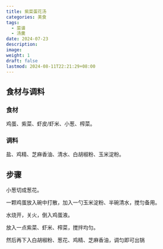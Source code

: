 ```yaml
---
title: 紫菜蛋花汤
categories: 美食
tags:
  - 菜谱
  - 汤羹
date: 2024-07-23
description: 
image: 
weight: 1
draft: false
lastmod: 2024-08-11T22:21:29+08:00
---
```

## 食材与调料

### 食材

鸡蛋、紫菜、虾皮/虾米、小葱、榨菜。

### 调料

盐、鸡精、芝麻香油、清水、白胡椒粉、玉米淀粉。

## 步骤

小葱切成葱花。

一颗鸡蛋放入碗中打散，加入一勺玉米淀粉、半碗清水，搅匀备用。

水烧开，关火，倒入鸡蛋液。

放入一点紫菜、虾米、榨菜，搅拌均匀。

然后再下入白胡椒粉、葱花、鸡精、芝麻香油，调匀即可出锅

